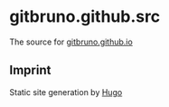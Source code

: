 # gitbruno.github.src

The source for [gitbruno.github.io](https://github.com/GitBruno/gitbruno.github.io)

## Imprint

Static site generation by [Hugo](https://gohugo.io)
